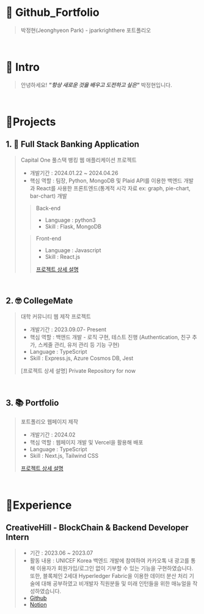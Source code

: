 # 📜 Github_Fortfolio

> 박정현(Jeonghyeon Park) - jparkrighthere 포트폴리오

<br />

# 👋 Intro

> 안녕하세요! ***"항상 새로운 것을 배우고 도전하고 싶은"*** 박정현입니다.

<br />

# 📝Projects

## 1. 🏦 Full Stack Banking Application

> Capital One 풀스택 뱅킹 웹 애플리케이션 프로젝트
>
> - 개발기간 : 2024.01.22 ~ 2024.04.26
> - 핵심 역할 : 팀장, Python, MongoDB 및 Plaid API를 이용한 백엔드 개발과 React를 사용한 프론트엔드(통계적 시각 자료 ex: graph, pie-chart, bar-chart) 개발
>
>> Back-end
>> - Language : python3  
>> - Skill : Flask, MongoDB
>> 
>
>> Front-end
>> - Language : Javascript
>> - Skill : React.js
>>
>> [프로젝트 상세 설명](https://github.com/jparkrighthere/C1_Banking_App)

<br />

## 2. 🤓 CollegeMate

> 대학 커뮤니티 웹 제작 프로젝트
>
> - 개발기간 : 2023.09.07- Present
> - 핵심 역할 : 백앤드 개발 - 로직 구현, 테스트 진행 (Authentication, 친구 추가, 스케줄 관리, 유저 관리 등 기능 구현)
> - Language : TypeScript
> - Skill : Express.js, Azure Cosmos DB, Jest
>
> [프로젝트 상세 설명] Private Repository for now

<br />

## 3. 📚 Portfolio

> 포트폴리오 웹페이지 제작
>
> - 개발기간 : 2024.02
> - 핵심 역할 : 웹페이지 개발 및 Vercel을 활용해 배포
> - Language : TypeScript
> - Skill : Next.js, Tailwind CSS
>
> [프로젝트 상세 설명](https://github.com/jparkrighthere/Portfolio)

<br />

# 📝Experience

## CreativeHill - BlockChain & Backend Developer Intern

> - 기간 : 2023.06 ~ 2023.07
> - 활동 내용 : UNICEF Korea 백엔드 개발에 참여하여 카카오톡 내 광고를 통해 이용자가 회원가입/로그인 없이 기부할 수 있는 기능을 구현하였습니다. 또한, 블록체인 2세대 Hyperledger Fabric을 이용한 데이터 분산 처리 기술에 대해 공부하였고 비개발자 직원분들 및 미래 인턴들을 위한 매뉴얼을 작성하였습니다.
> - [Github](https://github.com/jparkrighthere/HyperledgerFabric-Custom)
> - [Notion](https://fate-jackrabbit-af0.notion.site/CreativeHill-99b66eb588c74baeac6d4a79dd9c3758?pvs=25)
